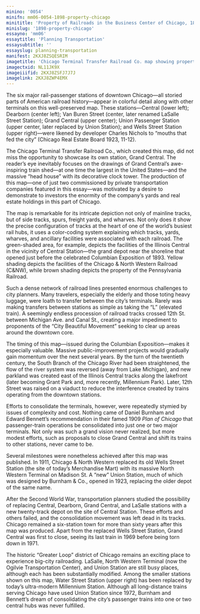 ```yaml
---
minino: '0054'
minifn: mm06-0054-1898-property-chicago
minititle: 'Property of Railroads in the Business Center of Chicago, 1898'
minislug: '1898-property-chicago'
essayno: 'mm06'
essaytitle: 'Planning Transportation'
essaysubtitle: ''
essayslug: planning-transportation
manifest: 2KXJ8ZSQESRIM
imagetitle: 'Chicago Terminal Transfer Railroad Co. map showing property of railroads in the business center of Chicago'
imagectxid: NL11JK9X
imageiiifid: 2KXJ8ZSFJ7J7J
imagelink: 2KXJ8ZWP4EMX
---
```

The six major rail-passenger stations of downtown Chicago—all storied parts of American railroad history—appear in colorful detail along with other terminals on this well-preserved map. These stations—Central (lower left); Dearborn (center left); Van Buren Street (center, later renamed LaSalle Street Station); Grand Central (upper center); Union Passenger Station (upper center, later replaced by Union Station); and Wells Street Station (upper right)—were likened by developer Charles Nichols to “mouths that fed the city” (Chicago Real Estate Board 1923, 11-12). 

The Chicago Terminal Transfer Railroad Co., which created this map, did not miss the opportunity to showcase its own station, Grand Central. The reader’s eye inevitably focuses on the drawings of Grand Central’s awe-inspiring train shed—at one time the largest in the United States—and the massive “head house” with its decorative clock tower. The production of this map—one of just two commissioned by private transportation companies featured in this essay—was motivated by a desire to demonstrate to investors the enormity of the company’s yards and real estate holdings in this part of Chicago. 

The map is remarkable for its intricate depiction not only of mainline tracks, but of side tracks, spurs, freight yards, and wharves. Not only does it show the precise configuration of tracks at the heart of one of the world’s busiest rail hubs, it uses a color-coding system explaining which tracks, yards, wharves, and ancillary facilities were associated with each railroad. The green-shaded area, for example, depicts the facilities of the Illinois Central in the vicinity of Central Station—the grand depot near the shoreline that opened just before the celebrated Columbian Exposition of 1893. Yellow shading depicts the facilities of the Chicago & North Western Railroad (C&NW), while brown shading depicts the property of the Pennsylvania Railroad. 

Such a dense network of railroad lines presented enormous challenges to city planners. Many travelers, especially the elderly and those toting heavy luggage, were loath to transfer between the city’s terminals. Rarely was making transfers between stations as simple as taking the “L” (elevated train). A seemingly endless procession of railroad tracks crossed 12th St. between Michigan Ave. and Canal St., creating a major impediment to proponents of the “City Beautiful Movement” seeking to clear up areas around the downtown core. 

The timing of this map—issued during the Columbian Exposition—makes it especially valuable. Massive public-improvement projects would gradually gain momentum over the next several years. By the turn of the twentieth century, the South Branch of the Chicago River had been straightened, the flow of the river system was reversed (away from Lake Michigan), and new parkland was created east of the Illinois Central tracks along the lakefront (later becoming Grant Park and, more recently, Millennium Park). Later, 12th Street was raised on a viaduct to reduce the interference created by trains operating from the downtown stations. 

Efforts to consolidate the terminals, however, were repeatedly stymied by issues of complexity and cost. Nothing came of Daniel Burnham and Edward Bennett’s recommendation in their famed 1909 _Plan of Chicago_ that passenger-train operations be consolidated into just one or two major terminals. Not only was such a grand vision never realized, but more modest efforts, such as proposals to close Grand Central and shift its trains to other stations, never came to be. 

Several milestones were nonetheless achieved after this map was published. In 1911, Chicago & North Western replaced its old Wells Street Station (the site of today’s Merchandise Mart) with its massive North Western Terminal on Madison St. A “new” Union Station, much of which was designed by Burnham & Co., opened in 1923, replacing the older depot of the same name. 

After the Second World War, transportation planners studied the possibility of replacing Central, Dearborn, Grand Central, and LaSalle stations with a new twenty-track depot on the site of Central Station. These efforts and others failed, and the consolidation movement was left dead in its tracks. Chicago remained a six-station town for more than sixty years after this map was produced. Apart from the replaced Wells Street Station, Grand Central was first to close, seeing its last train in 1969 before being torn down in 1971. 

The historic “Greater Loop” district of Chicago remains an exciting place to experience big-city railroading. LaSalle, North Western Terminal (now the Ogilvie Transportation Center), and Union Station are still busy places, although each has been substantially modified. Among the smaller stations shown on this map, Water Street Station (upper right) has been replaced by today’s ultra-modern Millennium Station. Although all long-distance trains serving Chicago have used Union Station since 1972, Burnham and Bennett’s dream of consolidating the city’s passenger trains into one or two central hubs was never fulfilled. 



